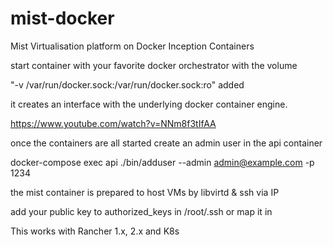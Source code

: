 # mist-docker
Mist Virtualisation platform on Docker Inception Containers

start container with your favorite docker orchestrator with  the volume 

"-v /var/run/docker.sock:/var/run/docker.sock:ro" added

it creates an interface with the underlying docker container engine.

https://www.youtube.com/watch?v=NNm8f3tIfAA

once the containers are all started create an admin user in the api container

docker-compose exec api ./bin/adduser --admin admin@example.com -p 1234

the mist container is prepared to host VMs by libvirtd & ssh via IP

add your public key to authorized_keys in /root/.ssh or map it in

This works with Rancher 1.x, 2.x and K8s
